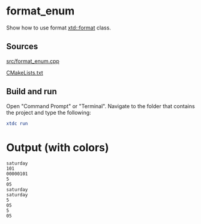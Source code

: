 # format_enum

Show how to use format [xtd::format](https://codedocs.xyz/gammasoft71/xtd/_format_page.html) class.

## Sources

[src/format_enum.cpp](src/format_enum.cpp)

[CMakeLists.txt](CMakeLists.txt)

## Build and run

Open "Command Prompt" or "Terminal". Navigate to the folder that contains the project and type the following:

```cmake
xtdc run
```

# Output (with colors)

```
saturday
101
00000101
5
05
saturday
saturday
5
05
5
05
```

